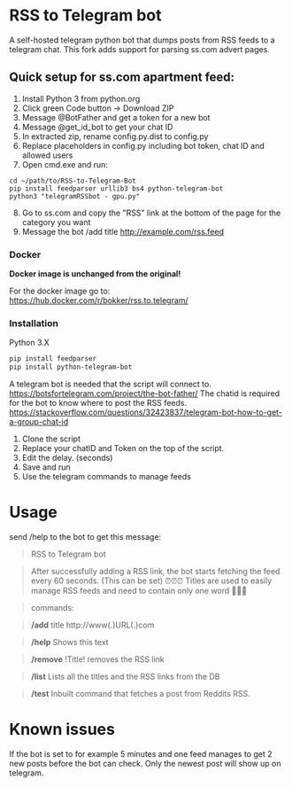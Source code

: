 

# RSS to Telegram bot
A self-hosted telegram python bot that dumps posts from RSS feeds to a telegram chat. This fork adds support for parsing ss.com advert pages.

## Quick setup for ss.com apartment feed:
1. Install Python 3 from python.org
2. Click green Code button → Download ZIP
3. Message @BotFather and get a token for a new bot
4. Message @get_id_bot to get your chat ID
5. In extracted zip, rename config.py.dist to config.py
6. Replace placeholders in config.py including bot token, chat ID and allowed users
7. Open cmd.exe and run:

```shell
cd ~/path/to/RSS-to-Telegram-Bot
pip install feedparser urllib3 bs4 python-telegram-bot
python3 "telegramRSSbot - gpu.py"
```

8. Go to ss.com and copy the "RSS" link at the bottom of the page for the category you want
9. Message the bot /add title http://example.com/rss.feed

### Docker
**Docker image is unchanged from the original!**

For the docker image go to: https://hub.docker.com/r/bokker/rss.to.telegram/

### Installation
Python 3.X
```sh 
pip install feedparser
pip install python-telegram-bot
```

A telegram bot is needed that the script will connect to. https://botsfortelegram.com/project/the-bot-father/
The chatid is required for the bot to know where to post the RSS feeds. https://stackoverflow.com/questions/32423837/telegram-bot-how-to-get-a-group-chat-id

1. Clone the script
2. Replace your chatID and Token on the top of the script.
3. Edit the delay. (seconds)
4. Save and run
5. Use the telegram commands to manage feeds 

# Usage
send /help to the bot to get this message: 

>RSS to Telegram bot

>After successfully adding a RSS link, the bot starts fetching the feed every 60 seconds. (This can be set) ⏰⏰⏰
>Titles are used to easily manage RSS feeds and need to contain only one word 📝📝📝

>commands:

>**/add** title http://www(.)URL(.)com

>**/help** Shows this text 

>**/remove** !Title! removes the RSS link

>**/list** Lists all the titles and the RSS links from the DB

>**/test** Inbuilt command that fetches a post from Reddits RSS.


# Known issues
 If the bot is set to for example 5 minutes and one feed manages to get 2 new posts before the bot can check. Only the newest post will show up on telegram.
